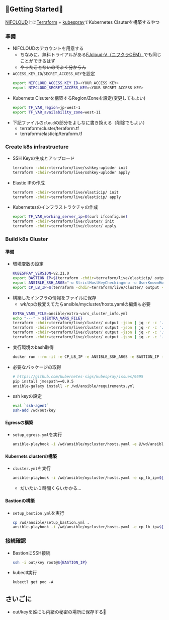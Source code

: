 ## 🚀Getting Started🚀

[NIFCLOUD](https://pfs.nifcloud.com/)上に[Terraform](https://www.terraform.io/) + [kubespray](https://kubespray.io/#/)でKubernetes Clsuterを構築するやつ

### 準備

- NIFCLOUDのアカウントを用意する
  - ちなみに、無料トライアルがある[FJcloud-V（ニフクラOEM）](https://personal.clouddirect.jp.fujitsu.com/)でも同じことができるはず
  - ~~やったことないのでよく分からん~~
- `ACCESS_KEY_ID`/`SECRET_ACCESS_KEY`を設定
  ```bash
  export NIFCLOUD_ACCESS_KEY_ID=<YOUR ACCESS KEY>
  export NIFCLOUD_SECRET_ACCESS_KEY=<YOUR SECRET ACCESS KEY>
  ```
- Kubernets Clsuterを構築するRegion/Zoneを設定(変更してもよい)
  ```bash
  export TF_VAR_region=jp-west-1
  export TF_VAR_availability_zone=west-11 
  ```
- 下記ファイルの`cloud`の部分をよしなに書き換える（削除でもよい）
  - terraform/cluster/teraform.tf
  - terraform/elasticip/teraform.tf

### Create k8s infrastructure

- SSH Keyの生成とアップロード
  ```bash
  terraform -chdir=terraform/live/sshkey-uploder init
  terraform -chdir=terraform/live/sshkey-uploder apply
  ```
- Elastic IPの作成
  ```bash
  terraform -chdir=terraform/live/elasticip/ init
  terraform -chdir=terraform/live/elasticip/ apply
  ```
- Kubernetesのインフラストラクチャの作成
  ```bash
  export TF_VAR_working_server_ip=$(curl ifconfig.me)
  terraform -chdir=terraform/live/cluster/ init
  terraform -chdir=terraform/live/cluster/ apply
  ```

### Build k8s Cluster

#### 準備

- 環境変数の設定
  ```bash
  KUBESPRAY_VERSION=v2.21.0
  export BASTION_IP=$(terraform -chdir=terraform/live/elasticip/ output -json | jq -r .bastion.value)
  export ANSIBLE_SSH_ARGS="-o StrictHostKeyChecking=no -o UserKnownHostsFile=/dev/null -o ProxyCommand=\"ssh root@${BASTION_IP} -W %h:%p\""
  export CP_LB_IP=$(terraform -chdir=terraform/live/cluster/ output -json | jq -r .control_plane_lb.value)
  ```
- 構築したインフラの情報をファイルに保存
  - wk/cpの数変えてたらansible/mycluster/hosts.yamlの編集も必要
  ```bash
  EXTRA_VARS_FILE=ansible/extra-vars_cluster_info.yml
  echo "---" > ${EXTRA_VARS_FILE}
  terraform -chdir=terraform/live/cluster/ output -json | jq -r -c '.bastion_info.value | to_entries[] | .result = .key + ": " + .value.private_ip | .result' >> ${EXTRA_VARS_FILE}
  terraform -chdir=terraform/live/cluster/ output -json | jq -r -c '.egress_info.value | to_entries[] | .result = .key + ": " + .value.private_ip | .result' >> ${EXTRA_VARS_FILE}
  terraform -chdir=terraform/live/cluster/ output -json | jq -r -c '.worker_info.value | to_entries[] | .result = .key + ": " + .value.private_ip | .result' >> ${EXTRA_VARS_FILE}
  terraform -chdir=terraform/live/cluster/ output -json | jq -r -c '.control_plane_info.value | to_entries[] | .result = .key + ": " + .value.private_ip | .result' >> ${EXTRA_VARS_FILE}
  ```
- 実行環境のbash取得
  ```bash
  docker run --rm -it -e CP_LB_IP -e ANSIBLE_SSH_ARGS -e BASTION_IP --mount type=bind,source="$(pwd)",dst=/wd  quay.io/kubespray/kubespray:${KUBESPRAY_VERSION} bash
  ```
- 必要なパッケージの取得
  ```bash
  # https://github.com/kubernetes-sigs/kubespray/issues/9695
  pip install jmespath==0.9.5
  ansible-galaxy install -r /wd/ansible/requirements.yml 
  ```
- ssh keyの設定
  ```bash
  eval `ssh-agent`
  ssh-add /wd/out/key
  ```

#### Egressの構築

- `setup_egress.yml`を実行
  ```bash
  ansible-playbook -i /wd/ansible/mycluster/hosts.yaml -e @/wd/ansible/extra-vars_cluster_info.yml /wd/ansible/setup_egress.yml 
  ```

#### Kubernets clusterの構築

- `cluster.yml`を実行
  ```bash
  ansible-playbook -i /wd/ansible/mycluster/hosts.yaml -e cp_lb_ip=${CP_LB_IP} -e @/wd/ansible/extra-vars_cluster_info.yml  cluster.yml
  ```
  - だいたい１時間くらいかかる...

#### Bastionの構築

- `setup_bastion.yml`を実行
  ```bash
  cp /wd/ansible/setup_bastion.yml .
  ansible-playbook -i /wd/ansible/mycluster/hosts.yaml -e cp_lb_ip=${CP_LB_IP} -e @/wd/ansible/extra-vars_cluster_info.yml setup_bastion.yml 
  ```

### 接続確認

- BastionにSSH接続
  ```bash
  ssh -i out/key root@${BASTION_IP}
  ```
- kubectl実行
  ```
  kubectl get pod -A
  ```

## さいごに

- out/keyを誰にも内緒の秘密の場所に保存する🤫



